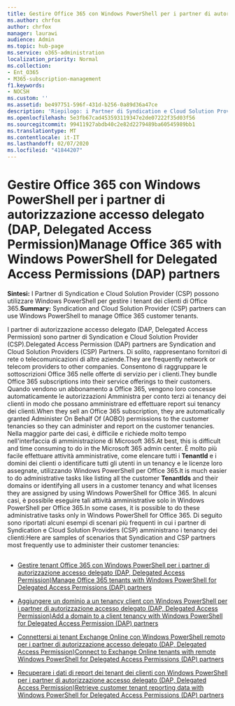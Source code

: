 ```yaml
---
title: Gestire Office 365 con Windows PowerShell per i partner di autorizzazione accesso delegato (DAP, Delegated Access Permission)
ms.author: chrfox
author: chrfox
manager: laurawi
audience: Admin
ms.topic: hub-page
ms.service: o365-administration
localization_priority: Normal
ms.collection:
- Ent_O365
- M365-subscription-management
f1.keywords:
- NOCSH
ms.custom: ''
ms.assetid: be497751-596f-431d-b256-0a89d36a47ce
description: 'Riepilogo: i Partner di Syndication e Cloud Solution Provider (CSP) possono utilizzare Windows PowerShell per gestire i tenant dei clienti di Office 365.'
ms.openlocfilehash: 5e3fb67cad453593119347e2de07222f35d03f56
ms.sourcegitcommit: 99411927abdb40c2e82d2279489ba60545989bb1
ms.translationtype: MT
ms.contentlocale: it-IT
ms.lasthandoff: 02/07/2020
ms.locfileid: "41844207"
---
```

# <a name="manage-office-365-with-windows-powershell-for-delegated-access-permissions-dap-partners"></a><span data-ttu-id="7d692-103">Gestire Office 365 con Windows PowerShell per i partner di autorizzazione accesso delegato (DAP, Delegated Access Permission)</span><span class="sxs-lookup"><span data-stu-id="7d692-103">Manage Office 365 with Windows PowerShell for Delegated Access Permissions (DAP) partners</span></span>

 <span data-ttu-id="7d692-104">**Sintesi:** I Partner di Syndication e Cloud Solution Provider (CSP) possono utilizzare Windows PowerShell per gestire i tenant dei clienti di Office 365.</span><span class="sxs-lookup"><span data-stu-id="7d692-104">**Summary:** Syndication and Cloud Solution Provider (CSP) partners can use Windows PowerShell to manage Office 365 customer tenants.</span></span>
  
<span data-ttu-id="7d692-105">I partner di autorizzazione accesso delegato (DAP, Delegated Access Permission) sono partner di Syndication e Cloud Solution Provider (CSP).</span><span class="sxs-lookup"><span data-stu-id="7d692-105">Delegated Access Permission (DAP) partners are Syndication and Cloud Solution Providers (CSP) Partners.</span></span> <span data-ttu-id="7d692-106">Di solito, rappresentano fornitori di rete o telecomunicazioni di altre aziende.</span><span class="sxs-lookup"><span data-stu-id="7d692-106">They are frequently network or telecom providers to other companies.</span></span> <span data-ttu-id="7d692-107">Consentono di raggruppare le sottoscrizioni Office 365 nelle offerte di servizio per i clienti.</span><span class="sxs-lookup"><span data-stu-id="7d692-107">They bundle Office 365 subscriptions into their service offerings to their customers.</span></span> <span data-ttu-id="7d692-108">Quando vendono un abbonamento a Office 365, vengono loro concesse automaticamente le autorizzazioni Amministra per conto terzi ai tenancy dei clienti in modo che possano amministrare ed effettuare report sui tenancy dei clienti.</span><span class="sxs-lookup"><span data-stu-id="7d692-108">When they sell an Office 365 subscription, they are automatically granted Administer On Behalf Of (AOBO) permissions to the customer tenancies so they can administer and report on the customer tenancies.</span></span> <span data-ttu-id="7d692-109">Nella maggior parte dei casi, è difficile e richiede molto tempo nell'interfaccia di amministrazione di Microsoft 365.</span><span class="sxs-lookup"><span data-stu-id="7d692-109">At best, this is difficult and time consuming to do in the Microsoft 365 admin center.</span></span> <span data-ttu-id="7d692-110">È molto più facile effettuare attività amministrative, come elencare tutti i **TenantId** e i domini dei clienti o identificare tutti gli utenti in un tenancy e le licenze loro assegnate, utilizzando Windows PowerShell per Office 365.</span><span class="sxs-lookup"><span data-stu-id="7d692-110">It is much easier to do administrative tasks like listing all the customer **TenantIds** and their domains or identifying all users in a customer tenancy and what licenses they are assigned by using Windows PowerShell for Office 365.</span></span> <span data-ttu-id="7d692-111">In alcuni casi, è possibile eseguire tali attività amministrative solo in Windows PowerShell per Office 365.</span><span class="sxs-lookup"><span data-stu-id="7d692-111">In some cases, it is possible to do these administrative tasks only in Windows PowerShell for Office 365.</span></span> <span data-ttu-id="7d692-112">Di seguito sono riportati alcuni esempi di scenari più frequenti in cui i partner di Syndication e Cloud Solution Providers (CSP) amministrano i tenancy dei clienti:</span><span class="sxs-lookup"><span data-stu-id="7d692-112">Here are samples of scenarios that Syndication and CSP partners most frequently use to administer their customer tenancies:</span></span>
  
## 

- [<span data-ttu-id="7d692-113">Gestire tenant Office 365 con Windows PowerShell per i partner di autorizzazione accesso delegato (DAP, Delegated Access Permission)</span><span class="sxs-lookup"><span data-stu-id="7d692-113">Manage Office 365 tenants with Windows PowerShell for Delegated Access Permissions (DAP) partners</span></span>](manage-office-365-tenants-with-windows-powershell-for-delegated-access-permissio.md)
    
- [<span data-ttu-id="7d692-114">Aggiungere un dominio a un tenancy client con Windows PowerShell per i partner di autorizzazione accesso delegato (DAP, Delegated Access Permission)</span><span class="sxs-lookup"><span data-stu-id="7d692-114">Add a domain to a client tenancy with Windows PowerShell for Delegated Access Permission (DAP) partners</span></span>](add-a-domain-to-a-client-tenancy-with-windows-powershell-for-delegated-access-pe.md)
    
- [<span data-ttu-id="7d692-115">Connettersi ai tenant Exchange Online con Windows PowerShell remoto per i partner di autorizzazione accesso delegato (DAP, Delegated Access Permission)</span><span class="sxs-lookup"><span data-stu-id="7d692-115">Connect to Exchange Online tenants with remote Windows PowerShell for Delegated Access Permissions (DAP) partners</span></span>](connect-to-exchange-online-tenants-with-remote-windows-powershell-for-delegated.md)
    
- [<span data-ttu-id="7d692-116">Recuperare i dati di report dei tenant dei clienti con Windows PowerShell per i partner di autorizzazione accesso delegato (DAP, Delegated Access Permission)</span><span class="sxs-lookup"><span data-stu-id="7d692-116">Retrieve customer tenant reporting data with Windows PowerShell for Delegated Access Permissions (DAP) partners</span></span>](retrieve-customer-tenant-reporting-data-with-windows-powershell-for-delegated-ac.md)
    

    


